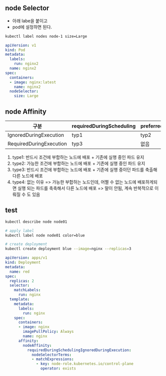 ## node Selector
- 아래 labe을 붙이고
- pod에 설정하면 된다.

```sh
kubectl label nodes node-1 size=Large
```

```yml
apiVersion: v1
kind: Pod
metadata:
  labels:
    run: nginx2
  name: nginx2
spec:
  containers:
  - image: nginx:latest
    name: nginx2
  nodeSelector:
    size: Large
```

## node Affinity

|구분|requiredDuringScheduling|preferredDuringScheduling
|--|---------|-------|
|IgnoredDuringExecution|typ1|typ2|
|RequiredDuringExecution|typ3|없음|

1. type1: 반드시 조건에 부합하는 노드에 배포 + 기존에 실행 중인 파드 유지
2. type2: 가능한 조건에 부합하는 노드에 배포 + 기존에 실행 중인 파드 유지
3. type3: 반드시 조건에 부합하는 노드에 배포 + 기존에 실행 중이던 파드를 축출해 다른 노드에 배포
4. type4: 없는 이유 => 가능한 부합하는 노드인데, 어쩔 수 없는 노드에 배포하게되면 실행 되는 파드를 축축해서 다른 노드에 배포 => 말이 안됨, 계속 반복적으로 이뤄질 수 도 있음

## test
```sh
kubectl describe node node01

# apply label
kubectl label node node01 color=blue

# create deployment 
kubectl create deployment blue --image=nginx --replicas=3

```

```yaml
apiVersion: apps/v1
kind: Deployment
metadata:
  name: red
spec:
  replicas: 2
  selector:
    matchLabels:
      run: nginx
  template:
    metadata:
      labels:
        run: nginx
    spec:
      containers:
      - image: nginx
        imagePullPolicy: Always
        name: nginx
      affinity:
        nodeAffinity:
          requiredDuringSchedulingIgnoredDuringExecution:
            nodeSelectorTerms:
            - matchExpressions:
              - key: node-role.kubernetes.io/control-plane
                operator: exists
```
